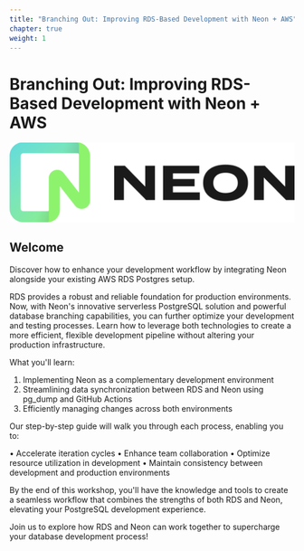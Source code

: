 ```yaml
---
title: "Branching Out: Improving RDS-Based Development with Neon + AWS"
chapter: true
weight: 1
---
```


# Branching Out: Improving RDS-Based Development with Neon + AWS 

![Neon Logo](/static/images/neon-logo.png)

## Welcome

Discover how to enhance your development workflow by integrating Neon alongside your existing AWS RDS Postgres setup.

RDS provides a robust and reliable foundation for production environments. Now, with Neon's innovative serverless PostgreSQL solution and powerful database branching capabilities, you can further optimize your development and testing processes. Learn how to leverage both technologies to create a more efficient, flexible development pipeline without altering your production infrastructure.

What you'll learn:

1. Implementing Neon as a complementary development environment
2. Streamlining data synchronization between RDS and Neon using pg_dump and GitHub Actions
3. Efficiently managing changes across both environments

Our step-by-step guide will walk you through each process, enabling you to:

• Accelerate iteration cycles
• Enhance team collaboration
• Optimize resource utilization in development
• Maintain consistency between development and production environments

By the end of this workshop, you'll have the knowledge and tools to create a seamless workflow that combines the strengths of both RDS and Neon, elevating your PostgreSQL development experience.

Join us to explore how RDS and Neon can work together to supercharge your database development process!
